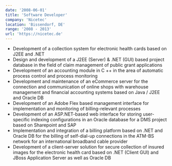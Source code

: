```yaml
---
date: '2008-06-01'
title: 'Software Developer'
company: 'Nicetec'
location: 'Bissendorf, DE'
range: '2008 - 2013'
url: 'https://nicetec.de'
---
```


- Development of a collection system for electronic health cards based on J2EE and .NET
- Design and development of a J2EE (Server) & .NET (GUI) based project database in the field of claim management of public grant applications
- Development of an accounting module in C ++ in the area of automatic process control and process monitoring
- Development and maintenance of an eCommerce server for the connection and communication of online shops with warehouse management and financial accounting systems based on Java / J2EE and Oracle DB
- Development of an Adobe Flex based management interface for implementation and monitoring of billing-relevant processes
- Development of an ASP.NET-based web interface for storing user-specific indexing configurations in an Oracle database for a DMS project based on Sharepoint and SAP
- Implementation and integration of a billing platform based on .NET and Oracle DB for the billing of self-dial-up connections in the ATM-BS network for an international broadband cable provider
- Development of a client-server solution for secure collection of insured images for the electronic health card based on .NET (Client GUI) and JBoss Application Server as well as Oracle DB
